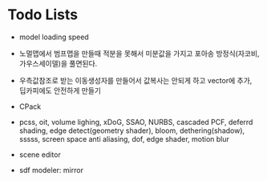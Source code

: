 # Todo Lists

* model loading speed

* 노멀맵에서 범프맵을 만들때 적분을 못해서 미분값을 가지고 포아송 방정식(자코비, 가우스세이델)을 풀면된다.

* 우측값참조로 받는 이동생성자를 만들어서 값복사는 안되게 하고 vector에 추가, 딥카피에도 안전하게 만들기

* CPack

* pcss, oit, volume lighing, xDoG, SSAO, NURBS, cascaded PCF, deferrd shading, edge detect(geometry shader), bloom, dethering(shadow), sssss, screen space anti aliasing, dof, edge shader, motion blur

* scene editor

* sdf modeler: mirror